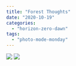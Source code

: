 ```yaml
---
title: "Forest Thoughts"
date: "2020-10-19"
categories: 
  - "horizon-zero-dawn"
tags: 
  - "photo-mode-monday"
---
```


[![](images/Forest-thoughts-scaled-1.jpg)](images/Forest-thoughts-scaled-1.jpg)
[![](images/Forest-thoughts-scaled-1.jpg)](images/Forest-thoughts-scaled-1.jpg)
